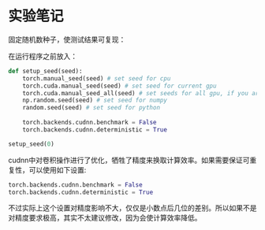 # 实验笔记



固定随机数种子，使测试结果可复现：

在运行程序之前放入：

```python
def setup_seed(seed):	
	torch.manual_seed(seed) # set seed for cpu
    torch.cuda.manual_seed(seed) # set seed for current gpu
    torch.cuda.manual_seed_all(seed) # set seeds for all gpu, if you are using multi-gpu
    np.random.seed(seed) # set seed for numpy
    random.seed(seed) # set seed for python 
    
    torch.backends.cudnn.benchmark = False
    torch.backends.cudnn.deterministic = True

setup_seed(0)
```

cudnn中对卷积操作进行了优化，牺牲了精度来换取计算效率。如果需要保证可重复性，可以使用如下设置:

```python
torch.backends.cudnn.benchmark = False
torch.backends.cudnn.deterministic = True
```


不过实际上这个设置对精度影响不大，仅仅是小数点后几位的差别。所以如果不是对精度要求极高，其实不太建议修改，因为会使计算效率降低。